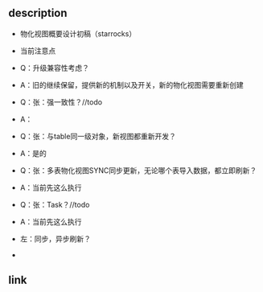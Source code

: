 ## description

- 物化视图概要设计初稿（starrocks）
- 当前注意点


- Q：升级兼容性考虑？
- A：旧的继续保留，提供新的机制以及开关，新的物化视图需要重新创建



- Q：张：强一致性？//todo
- A：



- Q：张：与table同一级对象，新视图都重新开发？
- A：是的



- Q：张：多表物化视图SYNC同步更新，无论哪个表导入数据，都立即刷新？
- A：当前先这么执行



- Q：张：Task？//todo
- A：当前先这么执行



- 左：同步，异步刷新？
- 


## link





 



